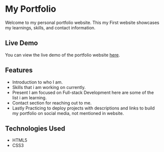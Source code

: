 # My Portfolio

Welcome to my personal portfolio website.
This my First website showcases my learnings, skills, and contact information.

## Live Demo

You can view the live demo of the portfolio website [here](https://keshavaj24.github.io/my-portfolio/).

## Features

- Introduction to who I am.
- Skills that i am working on currently.
- Present I am focused on Full-stack Development here are some of the list i am learning.
- Contact section for reaching out to me.
- Lastly Practicing to deploy projects with descriptions and links to build my portfolio on social media, not mentioned in website.

## Technologies Used

- HTML5
- CSS3
